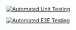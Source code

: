 [![Automated Unit Testing](https://github.com/Fermain/workflow/actions/workflows/unit-test.yml/badge.svg)](https://github.com/Fermain/workflow/actions/workflows/unit-test.yml)

[![Automated E2E Testing](https://github.com/Fermain/workflow/actions/workflows/e2e-test.yml/badge.svg)](https://github.com/Fermain/workflow/actions/workflows/e2e-test.yml)